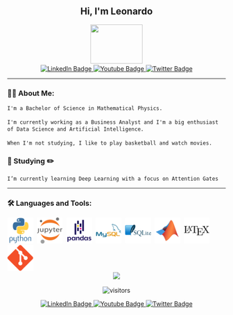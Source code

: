 <div id="header" align="center">
  <h2> Hi, I'm Leonardo </h2>
  <img src="https://media.giphy.com/media/fhAwk4DnqNgw8/giphy.gif" width="120" height="90"/>
</div>
<div id="badges" align="center">
  <a href="https://www.linkedin.com/in/leonardo-cesar/">
    <img src="https://img.shields.io/badge/LinkedIn-blue?style=for-the-badge&logo=linkedin&logoColor=white" alt="LinkedIn Badge"/>
  </a>
  <a href="https://coderleonardo.netlify.app">
    <img src="https://img.shields.io/badge/Presentation%20Site-green?style=for-the-badge&logo=appveyor&logoColor=white" alt="Youtube Badge"/>
  </a>
  <a href="https://twitter.com/coderleonardo">
    <img src="https://img.shields.io/badge/Twitter-blue?style=for-the-badge&logo=twitter&logoColor=white" alt="Twitter Badge"/>
  </a>
</div>

---

### :man_technologist: About Me: 

    I'm a Bachelor of Science in Mathematical Physics.

    I'm currently working as a Business Analyst and I'm a big enthusiast of Data Science and Artificial Intelligence.

    When I'm not studying, I like to play basketball and watch movies.

### :page_with_curl: Studying :pencil2:

    I’m currently learning Deep Learning with a focus on Attention Gates
    
---

### :hammer_and_wrench: Languages and Tools:

<div>
  <img src="https://github.com/devicons/devicon/blob/master/icons/python/python-original-wordmark.svg" title="Python" alt="Python" width="60" height="60"/>&nbsp;
  <img src="https://github.com/devicons/devicon/blob/master/icons/jupyter/jupyter-original-wordmark.svg" title="Jupyter" alt="Jupyter" width="60" height="60"/>&nbsp;
  <img src="https://github.com/devicons/devicon/blob/master/icons/pandas/pandas-original-wordmark.svg" title="Pandas" alt="Pandas" width="60" height="60"/>&nbsp;
  <img src="https://github.com/devicons/devicon/blob/master/icons/mysql/mysql-original-wordmark.svg" title="MySQL" alt="MySQL" width="60" height="60"/>&nbsp;
  <img src="https://github.com/devicons/devicon/blob/master/icons/sqlite/sqlite-original-wordmark.svg" title="SQLite" alt="SQLite" width="60" height="60"/>&nbsp;
  <img src="https://github.com/devicons/devicon/blob/master/icons/matlab/matlab-original.svg" title="Matlab" alt="Matlab" width="60" height="60"/>&nbsp;
  <img src="https://github.com/devicons/devicon/blob/master/icons/latex/latex-original.svg" title="Latex" alt="Latex" width="60" height="60"/>&nbsp;
  <img src="https://github.com/devicons/devicon/blob/master/icons/git/git-original.svg" title="Git" alt="Git" width="60" height="60"/>&nbsp;
</div>

<div id="stats" align="center">
  <img height="180em" src="https://github-readme-stats.vercel.app/api?username=coderleonardo&theme=dark&background=000000&show_icons=true&hide_border=true&&count_private=true&include_all_commits=true" />
  
![visitors](https://visitor-badge.glitch.me/badge?page_id=https://github.com/coderleonardo.id)
</div>

<div id="contacts" align="center">
  <a href="https://www.linkedin.com/in/leonardo-cesar/">
    <img src="https://img.shields.io/badge/LinkedIn-blue?style=for-the-badge&logo=linkedin&logoColor=white" alt="LinkedIn Badge"/>
  </a>
  <a href="https://coderleonardo.netlify.app">
    <img src="https://img.shields.io/badge/Presentation%20Site-green?style=for-the-badge&logo=appveyor&logoColor=white" alt="Youtube Badge"/>
  </a>
  <a href="https://twitter.com/coderleonardo">
    <img src="https://img.shields.io/badge/Twitter-blue?style=for-the-badge&logo=twitter&logoColor=white" alt="Twitter Badge"/>
  </a>
</div>
